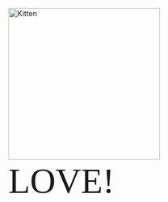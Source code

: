 <img src="https://asac.ltuc.com/wp-content/themes/asac/images/logo.png" alt="Kitten"
	title="LTUC-Abdul Aziz Al Ghurair School of Advanced Computing" width="300" />  &nbsp;&nbsp;&nbsp;&nbsp;&nbsp;&nbsp;&nbsp;&nbsp;&nbsp;&nbsp; <span style="font-family:Papyrus; font-size:70px;">LOVE!</span>

